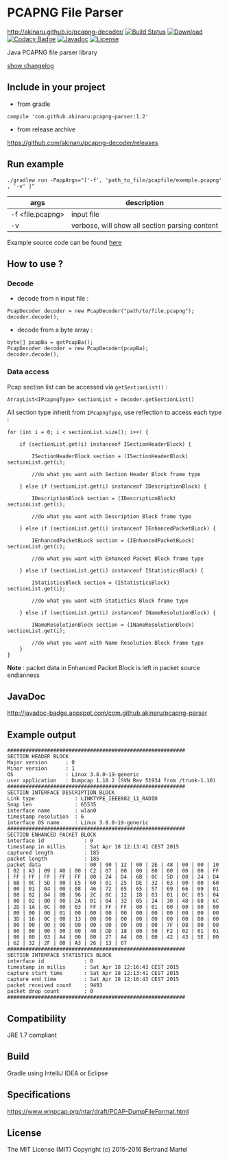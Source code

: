 # PCAPNG File Parser #

http://akinaru.github.io/pcapng-decoder/
[![Build Status](https://travis-ci.org/akinaru/pcapng-decoder.svg?branch=master)](https://travis-ci.org/akinaru/pcapng-decoder)
[ ![Download](https://api.bintray.com/packages/akinaru/maven/pcapng-parser/images/download.svg) ](https://bintray.com/akinaru/maven/pcapng-parser/_latestVersion)
[![Codacy Badge](https://api.codacy.com/project/badge/Grade/1188df87489749a48978a5d953662d18)](https://www.codacy.com/app/bmartel.fr/pcapng-decoder?utm_source=github.com&amp;utm_medium=referral&amp;utm_content=akinaru/pcapng-decoder&amp;utm_campaign=Badge_Grade)
[![Javadoc](http://javadoc-badge.appspot.com/com.github.akinaru/pcapng-parser.svg?label=javadoc)](http://javadoc-badge.appspot.com/com.github.akinaru/pcapng-parser)
[![License](http://img.shields.io/:license-mit-blue.svg)](LICENSE.md)

Java PCAPNG file parser library

<a href="CHANGELOG.md">show changelog</a>

## Include in your project

* from gradle 

```
compile 'com.github.akinaru:pcapng-parser:1.2'
```

* from release archive

https://github.com/akinaru/pcapng-decoder/releases

## Run example

```
./gradlew run -PappArgs="['-f', 'path_to_file/pcapfile/exemple.pcapng'  , '-v' ]"

```

|  args            | description                                        |
|------------------|----------------------------------------------------|
| -f <file.pcapng> | input file                                         |
| -v               | verbose, will show all section parsing content     |

Example source code can be found <a href="https://github.com/akinaru/pcapng-decoder/tree/master/examples">here</a>

## How to use ?

### Decode

* decode from n input file :
```
PcapDecoder decoder = new PcapDecoder("path/to/file.pcapng");
decoder.decode();
```

* decode from a byte array :
```
byte[] pcapBa = getPcapBa();
PcapDecoder decoder = new PcapDecoder(pcapBa);
decoder.decode();
```

### Data access

Pcap section list can be accessed via `getSectionList()` :

```
ArrayList<IPcapngType> sectionList = decoder.getSectionList()
```

All section type inherit from `IPcapngType`, use reflection to access each type :

```
for (int i = 0; i < sectionList.size(); i++) {

    if (sectionList.get(i) instanceof ISectionHeaderBlock) {

        ISectionHeaderBlock section = (ISectionHeaderBlock) sectionList.get(i);

        //do what you want with Section Header Block frame type

    } else if (sectionList.get(i) instanceof IDescriptionBlock) {
        
        IDescriptionBlock section = (IDescriptionBlock) sectionList.get(i);

        //do what you want with Description Block frame type 

    } else if (sectionList.get(i) instanceof IEnhancedPacketBLock) {

        IEnhancedPacketBLock section = (IEnhancedPacketBLock) sectionList.get(i);

		//do what you want with Enhanced Packet Block frame type 

    } else if (sectionList.get(i) instanceof IStatisticsBlock) {

        IStatisticsBlock section = (IStatisticsBlock) sectionList.get(i);

        //do what you want with Statistics Block frame type 

    } else if (sectionList.get(i) instanceof INameResolutionBlock) {

        INameResolutionBlock section = (INameResolutionBlock) sectionList.get(i);

        //do what you want with Name Resolution Block frame type
    }
}
```

<b>Note</b> : packet data in Enhanced Packet Block is left in packet source endianness

## JavaDoc

http://javadoc-badge.appspot.com/com.github.akinaru/pcapng-parser

## Example output

```
##########################################################
SECTION HEADER BLOCK
Major version      : 0
Minor version      : 1
OS                 : Linux 3.8.0-19-generic
user application   : Dumpcap 1.10.2 (SVN Rev 51934 from /trunk-1.10)
##########################################################
SECTION INTERFACE DESCRIPTION BLOCK
Link type             : LINKTYPE_IEEE802_11_RADIO
Snap len              : 65535
interface name        : wlan0
timestamp resolution  : 6
interface OS name     : Linux 3.8.0-19-generic
##########################################################
SECTION ENHANCED PACKET BLOCK
interface id             : 0
timestamp in millis      : Sat Apr 18 12:13:41 CEST 2015
captured length          : 185
packet length            : 185
packet data              : 00 | 00 | 12 | 00 | 2E | 48 | 00 | 00 | 10 | 02 | A3 | 09 | A0 | 00 | C2 | 07 | 00 | 00 | 80 | 00 | 00 | 00 | FF | FF | FF | FF | FF | FF | 00 | 24 | D4 | 6B | 0C | 5D | 00 | 24 | D4 | 6B | 0C | 5D | 00 | E5 | 60 | 01 | 25 | DE | 32 | 03 | 00 | 00 | 60 | 00 | 01 | 04 | 00 | 08 | 46 | 72 | 65 | 65 | 57 | 69 | 66 | 69 | 01 | 08 | 82 | 84 | 8B | 96 | 2C | 0C | 12 | 18 | 03 | 01 | 0C | 05 | 04 | 00 | 02 | 00 | 00 | 2A | 01 | 04 | 32 | 05 | 24 | 30 | 48 | 60 | 6C | 2D | 1A | 6C | 00 | 03 | FF | FF | FF | 00 | 01 | 00 | 00 | 00 | 00 | 00 | 00 | 00 | 01 | 00 | 00 | 00 | 00 | 00 | 00 | 00 | 00 | 00 | 00 | 3D | 16 | 0C | 00 | 13 | 00 | 00 | 00 | 00 | 00 | 00 | 00 | 00 | 00 | 00 | 00 | 00 | 00 | 00 | 00 | 00 | 00 | 00 | 00 | 7F | 08 | 00 | 00 | 00 | 00 | 00 | 00 | 00 | 40 | DD | 18 | 00 | 50 | F2 | 02 | 01 | 01 | 00 | 00 | 03 | A4 | 00 | 00 | 27 | A4 | 00 | 00 | 42 | 43 | 5E | 00 | 62 | 32 | 2F | 00 | A3 | 26 | 13 | 07
##########################################################
SECTION INTERFACE STATISTICS BLOCK
interface id             : 0
timestamp in millis      : Sat Apr 18 12:16:43 CEST 2015
capture start time       : Sat Apr 18 12:13:41 CEST 2015
capture end time         : Sat Apr 18 12:16:43 CEST 2015
packet received count    : 9493
packet drop count        : 0
##########################################################
```

## Compatibility

JRE 1.7 compliant

## Build

Gradle using IntelliJ IDEA or Eclipse

## Specifications 

https://www.winpcap.org/ntar/draft/PCAP-DumpFileFormat.html

## License

The MIT License (MIT) Copyright (c) 2015-2016 Bertrand Martel
